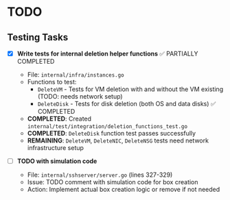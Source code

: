 # TODO

## Testing Tasks

- [x] **Write tests for internal deletion helper functions** ✅ PARTIALLY COMPLETED
  - File: `internal/infra/instances.go`
  - Functions to test:
    - `DeleteVM` - Tests for VM deletion with and without the VM existing (TODO: needs network setup)
    - `DeleteDisk` - Tests for disk deletion (both OS and data disks) ✅ COMPLETED
  - **COMPLETED**: Created `internal/test/integration/deletion_functions_test.go`
  - **COMPLETED**: `DeleteDisk` function test passes successfully
  - **REMAINING**: `DeleteVM`, `DeleteNIC`, `DeleteNSG` tests need network infrastructure setup

- [ ] **TODO with simulation code**
  - File: `internal/sshserver/server.go` (lines 327-329)
  - Issue: TODO comment with simulation code for box creation
  - Action: Implement actual box creation logic or remove if not needed